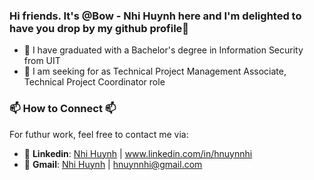 ### Hi friends. It's @Bow - Nhi Huynh here and I'm delighted to have you drop by my github profile👋

- 🌱 I have graduated with a Bachelor's degree in Information Security from UIT </br>
- 🤝 I am seeking for as Technical Project Management Associate, Technical Project Coordinator role </br>
### 📫 How to Connect 📫
For futhur work, feel free to contact me via:
- 📘 **Linkedin**: <a href="https://www.linkedin.com/in/hnuynnhi/" >Nhi Huynh</a> | www.linkedin.com/in/hnuynnhi
- 📧 **Gmail**: <a href="mailto:hnuynnhi@gmail.com" >Nhi Huynh</a> | hnuynnhi@gmail.com
<!--
**minendie/minendie** is a ✨ _special_ ✨ repository because its `README.md` (this file) appears on your GitHub profile.
-->
